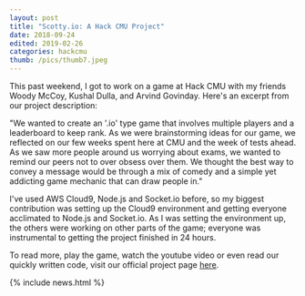 ```yaml
---
layout: post
title: "Scotty.io: A Hack CMU Project"
date: 2018-09-24
edited: 2019-02-26
categories: hackcmu
thumb: /pics/thumb7.jpeg
---
```


This past weekend, I got to work on a game at Hack CMU with my friends Woody McCoy, Kushal Dulla, and Arvind Govinday. Here's an excerpt from our project description:

"We wanted to create an '.io' type game that involves multiple players and a leaderboard to keep rank. As we were brainstorming ideas for our game, we reflected on our few weeks spent here at CMU and the week of tests ahead. As we saw more people around us worrying about exams, we wanted to remind our peers not to over obsess over them. We thought the best way to convey a message would be through a mix of comedy and a simple yet addicting game mechanic that can draw people in."

I've used AWS Cloud9, Node.js and Socket.io before, so my biggest contribution was setting up the Cloud9 environment and getting everyone acclimated to Node.js and Socket.io. As I was setting the environment up, the others were working on other parts of the game; everyone was instrumental to getting the project finished in 24 hours.

To read more, play the game, watch the youtube video or even read our quickly written code, visit our official project page [here](https://devpost.com/software/cmellon-io).

{% include news.html %}
